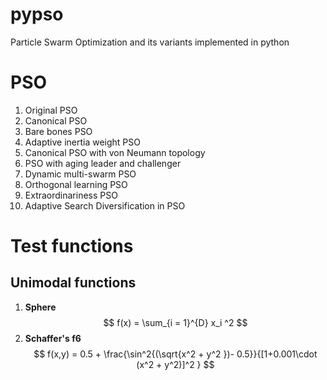 # pypso
Particle Swarm Optimization and its variants implemented in python

# PSO
1. Original PSO
2. Canonical PSO
3. Bare bones PSO
4. Adaptive inertia weight PSO
5. Canonical PSO with von Neumann topology
6. PSO with aging leader and challenger
7. Dynamic multi-swarm PSO
8. Orthogonal learning PSO
9. Extraordinariness PSO
10. Adaptive Search Diversification in PSO

# Test functions
## Unimodal functions
1. **Sphere**
   $$
      f(x) = \sum_{i = 1}^{D} x_i ^2
   $$
2. **Schaffer's f6**
   $$
      f(x,y) = 0.5 + \frac{\sin^2{(\sqrt{x^2 + y^2 })- 0.5}}{[1+0.001\cdot (x^2 + y^2)]^2 }
   $$